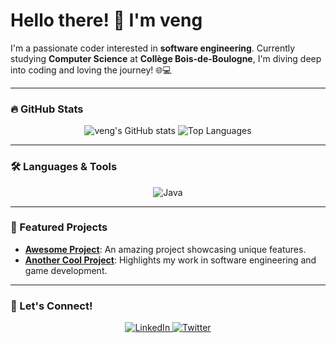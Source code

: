 # Hello there! 👋 I'm **veng** 

I'm a passionate coder interested in **software engineering**. Currently studying **Computer Science** at **Collège Bois-de-Boulogne**, I'm diving deep into coding and loving the journey! 🌐💻 

---

### 🔥 GitHub Stats
<p align="center">
  <img src="https://github-readme-stats.vercel.app/api?username=Veng143&show_icons=true&theme=holi" alt="veng's GitHub stats" />
  <img src="https://github-readme-stats.vercel.app/api/top-langs/?username=Veng143&layout=compact&theme=holi" alt="Top Languages" />
</p>

---

### 🛠️ Languages & Tools
<p align="center">
  <img src="https://img.shields.io/badge/Java-ED8B00?style=for-the-badge&logo=java&logoColor=white" alt="Java" />
</p>

---

### 📌 Featured Projects
- [**Awesome Project**]([https://github.com/Veng143/awesome-repo](https://github.com/Veng143/STM-sysem)): An amazing project showcasing unique features.
- [**Another Cool Project**](https://github.com/Veng143/another-repo): Highlights my work in software engineering and game development.

---

### 🤝 Let's Connect!
<p align="center">
  <a href="https://www.linkedin.com/in/tony-khabbaz-3554b4235/">
    <img src="https://img.shields.io/badge/LinkedIn-0A66C2?style=for-the-badge&logo=linkedin&logoColor=white" alt="LinkedIn" />
  </a>
  <a href="https://twitter.com/your-twitter-handle">
    <img src="https://img.shields.io/badge/Twitter-1DA1F2?style=for-the-badge&logo=twitter&logoColor=white" alt="Twitter" />
  </a>
</p>
